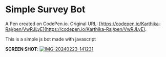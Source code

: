 # Simple Survey Bot

A Pen created on CodePen.io. Original URL: [https://codepen.io/Karthika-Raj/pen/VwRJLyE](https://codepen.io/Karthika-Raj/pen/VwRJLyE).

This is a simple js bot made with javascript

**SCREEN SHOT**:
<a href="https://ibb.co/MGtL12L"><img src="https://i.ibb.co/JyGPpBP/IMG-20240223-141231.jpg" alt="IMG-20240223-141231" border="0"></a>
